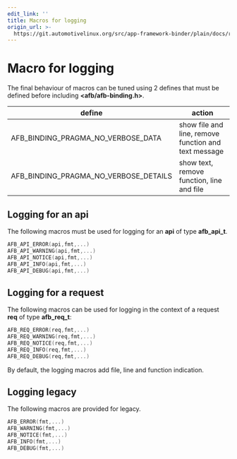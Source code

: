 ```yaml
---
edit_link: ''
title: Macros for logging
origin_url: >-
  https://git.automotivelinux.org/src/app-framework-binder/plain/docs/reference-v3/macro-log.md?h=master
---
```


<!-- WARNING: This file is generated by fetch_docs.js using /home/boron/Documents/AGL/docs-webtemplate/site/_data/tocs/apis_services/master/app-framework-binder-developer-guides-api-services-book.yml -->

Macro for logging
=================

The final behaviour of macros can be tuned using 2 defines that must be defined
before including **<afb/afb-binding.h>**.

| define                                | action
|---------------------------------------|--------------------
| AFB_BINDING_PRAGMA_NO_VERBOSE_DATA    | show file and line, remove function and text message
| AFB_BINDING_PRAGMA_NO_VERBOSE_DETAILS | show text, remove function, line and file

## Logging for an api

The following macros must be used for logging for an **api** of type
**afb_api_t**.

```C
AFB_API_ERROR(api,fmt,...)
AFB_API_WARNING(api,fmt,...)
AFB_API_NOTICE(api,fmt,...)
AFB_API_INFO(api,fmt,...)
AFB_API_DEBUG(api,fmt,...)
```

## Logging for a request


The following macros can be used for logging in the context
of a request **req** of type **afb_req_t**:

```C
AFB_REQ_ERROR(req,fmt,...)
AFB_REQ_WARNING(req,fmt,...)
AFB_REQ_NOTICE(req,fmt,...)
AFB_REQ_INFO(req,fmt,...)
AFB_REQ_DEBUG(req,fmt,...)
```

By default, the logging macros add file, line and function
indication.

## Logging legacy

The following macros are provided for legacy.

```C
AFB_ERROR(fmt,...)
AFB_WARNING(fmt,...)
AFB_NOTICE(fmt,...)
AFB_INFO(fmt,...)
AFB_DEBUG(fmt,...)
```


